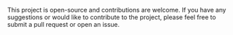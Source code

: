 This project is open-source and contributions are welcome. If you have any suggestions or would like to contribute to the project, please feel free to submit a pull request or open an issue.
